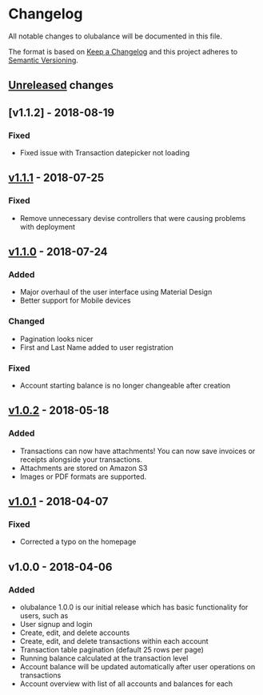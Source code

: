 # Changelog
All notable changes to olubalance will be documented in this file.

The format is based on [Keep a Changelog](https://keepachangelog.com/en/1.0.0/)
and this project adheres to [Semantic Versioning](https://semver.org/spec/v2.0.0.html).

## [Unreleased] changes

## [v1.1.2] - 2018-08-19
### Fixed
- Fixed issue with Transaction datepicker not loading

## [v1.1.1] - 2018-07-25
### Fixed
- Remove unnecessary devise controllers that were causing problems with deployment

## [v1.1.0] - 2018-07-24
### Added
- Major overhaul of the user interface using Material Design
- Better support for Mobile devices

### Changed
- Pagination looks nicer
- First and Last Name added to user registration

### Fixed
- Account starting balance is no longer changeable after creation

## [v1.0.2] - 2018-05-18
### Added
- Transactions can now have attachments! You can now save invoices or receipts alongside your transactions.  
- Attachments are stored on Amazon S3
- Images or PDF formats are supported.

## [v1.0.1] - 2018-04-07
### Fixed
- Corrected a typo on the homepage

## v1.0.0 - 2018-04-06
### Added
- olubalance 1.0.0 is our initial release which has basic functionality for users, such as
- User signup and login
- Create, edit, and delete accounts
- Create, edit, and delete transactions within each account
- Transaction table pagination (default 25 rows per page)
- Running balance calculated at the transaction level
- Account balance will be updated automatically after user operations on transactions
- Account overview with list of all accounts and balances for each


[Unreleased]: https://github.com/odinsride/olubalance/compare/v1.1.2...HEAD
[v1.1.1]: https://github.com/odinsride/olubalance/compare/v1.1.0...v1.1.1
[v1.1.0]: https://github.com/odinsride/olubalance/compare/v1.0.2...v1.1.0
[v1.0.2]: https://github.com/odinsride/olubalance/compare/v1.0.1...v1.0.2
[v1.0.1]: https://github.com/odinsride/olubalance/compare/v1.0...v1.0.1